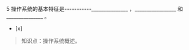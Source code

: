 5
操作系统的基本特征是-----------_______________ ，_________________ 和_______________ 。
- [x]  

> 知识点：操作系统概述。
